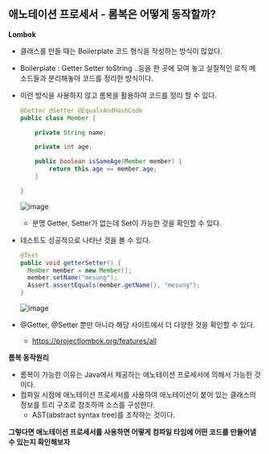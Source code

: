 ## 애노테이션 프로세서 - 롬복은 어떻게 동작할까?

**Lombok**

-  클래스를 만들 때는 Boilerplate 코드 형식을 작성하는 방식이 많았다.

  - Boilerplate : Getter Setter toString ..등을 한 곳에 모여 놓고 실질적인 로직 메소드들과 분리해놓아 코드를 정리한 방식이다.

- 이런 방식을 사용하지 않고 롬복을 활용하여 코드를 정리 할 수 있다.

  ~~~java
  @Getter @Setter @EqualsAndHashCode
  public class Member {
  
      private String name;
  
      private int age;
  
      public boolean isSameAge(Member member) {
          return this.age == member.age;
      }
  
  }
  ~~~

  ![image](https://user-images.githubusercontent.com/40616436/78419786-2b27a300-7684-11ea-9e36-bd3f188010c7.png)
  - 분명 Getter, Setter가 없는데 Set이 가능한 것을 확인할 수 있다.

- 테스트도 성공적으로 나타난 것을 볼 수 있다.

  ~~~java
  @Test
  public void getterSetter() {
    Member member = new Member();
    member.setName("mesung");
    Assert.assertEquals(member.getName(), "mesung");
  }
  ~~~

  ![image](https://user-images.githubusercontent.com/40616436/78419834-79d53d00-7684-11ea-81b5-a075fb35e7ee.png)

- @Getter, @Setter 뿐만 아니라 해당 사이트에서 더 다양한 것을 확인할 수 있다.
  - https://projectlombok.org/features/all



**롬복 동작원리**

- 롬복이 가능한 이유는 Java에서 제공하는 애노테이션 프로세서에 의해서 가능한 것이다.
- 컴파일 시점에 애노테이션 프로세서를 사용하여 애노테이션이 붙어 있는 클래스의 정보를 트리 구조로 참조하여 소스를 구성한다.
  - AST(abstract syntax tree)를 조작하는 것이다.



**그렇다면 애노테이션 프로세서를 사용하면 어떻게 컴파일 타임에 어떤 코드를 만들어낼 수 있는지 확인해보자**